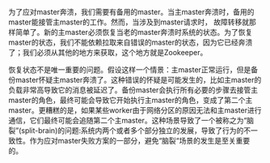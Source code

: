为了应对master奔溃，我们需要有备用的master。当主master奔溃时，备用的master能接管主master的工作。然而，当涉及到master请求时， 故障转移就那样简单了。新的主master必须恢复当老的master奔溃时系统的状态。为了恢复master的状态，我们不能依赖拉取来自错误的master的状态，因为它已经奔溃了；我们必须从其他的地方来获取，这个地方就是Zookeeper。

恢复状态不是唯一重要的问题。假设这样一个情景：主master正常运行，但是备份master怀疑主master奔溃了。这种错误的怀疑是可能发生的，比如主master的负载非常高导致它的消息被延迟了。备份master会执行所有必要的步骤去接管主master的角色，最终可能会导致它开始执行主master的角色，变成了第二个主master。更糟糕的是，如果某些worker由于网络分区的原因无法和主master进行通信，它们最终可能会追随第二个主master。这种场景导致了一个被称之为“脑裂”\(split-brain\)的问题:系统内两个或者多个部分独立的发展，导致了行为的不一致性。作为应对master失败方案的一部分，避免“脑裂“场景的发生是至关重要的。

